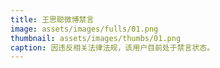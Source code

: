 ```yaml
---
title: 王思聪微博禁言
image: assets/images/fulls/01.png
thumbnail: assets/images/thumbs/01.png
caption: 因违反相关法律法规，该用户目前处于禁言状态。
---
```

